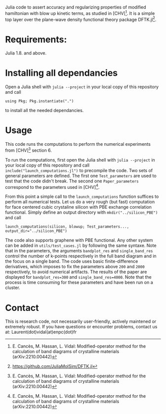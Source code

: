 Julia code to assert accuracy and regularizing properties of modified hamiltonian with blow up
kinetic terms, as studied in [CHV][^1]. It is a simple top layer over the plane-wave density functional theory
package DFTK.jl[^2].

# Requirements: 
Julia 1.8. and above.

# Installing all dependancies
Open a Julia shell with `julia --project` in your local copy of this repository and call
```
using Pkg; Pkg.instantiate(".")
``` 
to install all the needed dependancies.

# Usage
This code runs the computations to perform the numerical experiments from [CHV][^1] section 6.

To run the computations, first open the Julia shell with `julia --project` in your
local copy of this repository and call `include("launch_computations.jl")` to precompile
the code.  Two sets of general parameters are defined. The first one `Test_parameters` are
used to test that the code didn't break. The second one `Paper_parameters` correspond to the
parameters used in [CHV][^1].

From this point a simple call to the `launch_computations` function suffices to perform all numerical tests.
Let us do a very rough (but fast) computation for face centered cubic crystaline silicon with PBE exchange correlation functional.
Simply define an output directory with `mkdir("../silicon_PBE")` and call

```
launch_computations(silicon, blowup; Test_parameters..., output_dir="../silicon_PBE")
```

The code also supports graphene with PBE functional. Any other system can be added in `utils/test_cases.jl` 
by following the same syntaxe. Note that in the parameters, the arguments `bandplot_res` and `single_band_res` 
control the number of k-points respectively in the full band diagram and in the focus on a single band. 
The code uses basic finite-difference derivatives, which imposes to fix the parameters above `200` and `2000` respectively, 
to avoid numerical artifacts. The results of the paper are displayed for `bandplot_res=300` and `single_band_res=4000`.
Note that the process is time consuming for these parameters and have been run on a cluster.

# Contact
This is research code, not necessarily user-friendly, actively maintened or extremely robust.
If you have questions or encounter problems, contact us at: Laurent(dot)vidal(at)enpc(dot)fr

[^1]: E. Cancès, M. Hassan, L. Vidal: Modified-operator method for the calculation of band diagrams of crystalline materials (arXiv:2210.00442)
[^2]: https://github.com/JuliaMolSim/DFTK.jl

